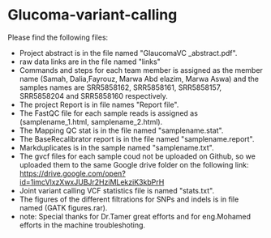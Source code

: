 # Glucoma-variant-calling

Please find the following files:
- Project abstract is in the file named "GlaucomaVC _abstract.pdf".
- raw data links are in the file named "links"
- Commands and steps for each  team member is assigned as the member name (Samah, Dalia,Fayrouz, Marwa Abd elazim, Marwa Aswa) and the   samples names are SRR5858162, SRR5858161, SRR5858157, SRR5858204 and SRR5858160 respectively.
- The  project Report is in file names "Report file".
- The FastQC file for each sample reads is assigned as (samplename_1.html, samplename_2.html).
- The Mapping QC stat is in the file named "samplename.stat".
 - The BaseRecalibrator report is in the file named "samplename.report".
- Markduplicates is in the sample named "samplename.txt".
- The gvcf files for each sample coud not be uploaded on Github, so we uploaded them to the same Google drive folder on the following link: https://drive.google.com/open?id=1imcVlxzXwxJUBJr2HziMLekziK3kbPrH
- Joint variant calling VCF statistics file is named "stats.txt".
- The figures of the different filtrations for SNPs and indels is in file named (GATK figures.rar).
- note: Special thanks for Dr.Tamer great efforts and for eng.Mohamed efforts in the machine troubleshoting. 
